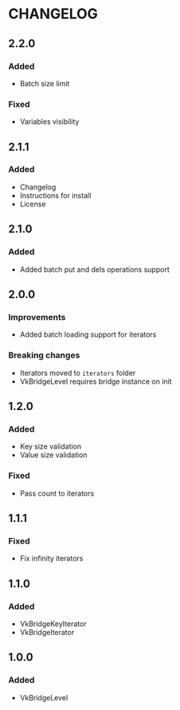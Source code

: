 # CHANGELOG

## 2.2.0
### Added
- Batch size limit
### Fixed
- Variables visibility

## 2.1.1
### Added
- Changelog
- Instructions for install 
- License

## 2.1.0
### Added
- Added batch put and dels operations support

## 2.0.0
### Improvements
- Added batch loading support for iterators
### Breaking changes
- Iterators moved to `iterators` folder
- VkBridgeLevel requires bridge instance on init

## 1.2.0
### Added
- Key size validation
- Value size validation

### Fixed
- Pass count to iterators

## 1.1.1
### Fixed
- Fix infinity iterators

## 1.1.0
### Added
- VkBridgeKeyIterator
- VkBridgeIterator

## 1.0.0
### Added
- VkBridgeLevel
